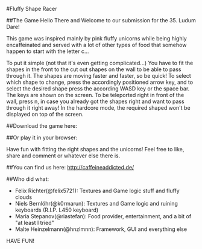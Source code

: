 #Fluffy Shape Racer

##The Game
Hello There and Welcome to our submission for the 35. Ludum Dare!

This game was inspired mainly by pink fluffy unicorns while being highly
encaffeinated and served with a lot of other types of food that somehow happen
to start with the letter c...

To put it simple (not that it's even getting complicated...) You have to fit the
shapes in the front to the cut out shapes on the wall to be able to pass through it.
The shapes are moving faster and faster, so be quick!
To select which shape to change, press the accordingly positioned arrow key, and
to select the desired shape press the according WASD key or the space bar.
The keys are shown on the screen. To be teleported right in front of the wall, press n,
in case you already got the shapes right and want to pass through it right away! In the
hardcore mode, the required shaped won't be displayed on top of the screen.

##Download the game here:

##Or play it in your browser:

Have fun with fitting the right shapes and the unicorns!
Feel free to like, share and comment or whatever else there is.

##You can find us here:
http://caffeineaddicted.de/

##Who did what:
* Felix Richter(@felix5721): Textures and Game logic stuff and fluffy clouds
* Niels Bernlöhr(@k0rmarun): Textures and Game logic and ruining keyboards (R.I.P. L450 keyboard)
* Maria Stepanov(@riastefan): Food provider, entertainment, and a bit of "at least I tried"
* Malte Heinzelmann(@hnzlmnn): Framework, GUI and everything else

HAVE FUN!
